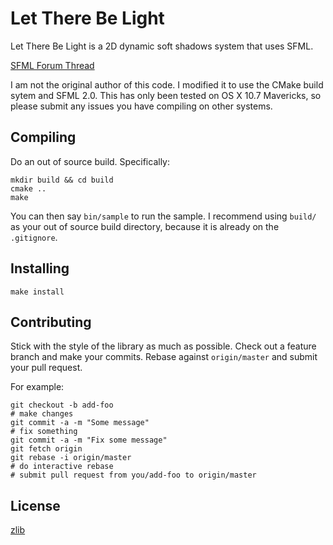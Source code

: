 # Let There Be Light
Let There Be Light is a 2D dynamic soft shadows system that uses SFML.

[SFML Forum Thread](http://en.sfml-dev.org/forums/index.php?topic=6635.0)

I am not the original author of this code. I modified it to use the CMake
build sytem and SFML 2.0. This has only been tested on OS X 10.7 Mavericks,
so please submit any issues you have compiling on other systems.

## Compiling
Do an out of source build. Specifically:

    mkdir build && cd build
    cmake ..
    make

You can then say `bin/sample` to run the sample. I recommend using `build/`
as your out of source build directory, because it is already on the
`.gitignore`.


## Installing
`make install`

## Contributing
Stick with the style of the library as much as possible. Check out a 
feature branch and make your commits. Rebase against `origin/master` and
submit your pull request.

For example:

    git checkout -b add-foo
    # make changes
    git commit -a -m "Some message"
    # fix something
    git commit -a -m "Fix some message"
    git fetch origin
    git rebase -i origin/master
    # do interactive rebase
    # submit pull request from you/add-foo to origin/master

## License
[zlib](http://www.gzip.org/zlib/zlib_license.html)
